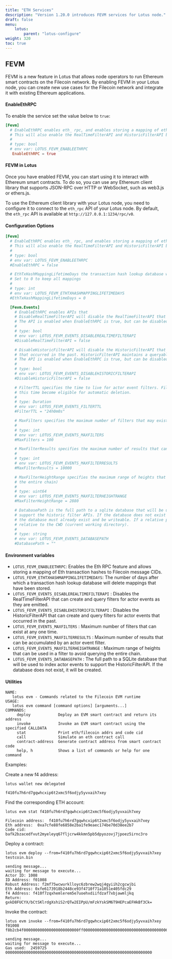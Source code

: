 ```yaml
---
title: "ETH Services"
description: "Version 1.20.0 introduces FEVM services for Lotus node."
draft: false
menu:
    lotus:
        parent: "lotus-configure"
weight: 320
toc: true
---
```


## FEVM

FEVM is a new feature in Lotus that allows node operators to run Ethereum smart contracts on the Filecoin network. By enabling FEVM in your Lotus node, you can create new use cases for the Filecoin network and integrate it with existing Ethereum applications.

#### EnableEthRPC

To enable the service set the value below to `true`:

```toml
[Fevm]
  # EnableEthRPC enables eth_ rpc, and enables storing a mapping of eth transaction hashes to filecoin message Cids.
  # This will also enable the RealTimeFilterAPI and HistoricFilterAPI by default, but they can be disabled by config options above.
  #
  # type: bool
  # env var: LOTUS_FEVM_ENABLEETHRPC
   EnableEthRPC = true
```

#### FEVM in Lotus

Once you have enabled FEVM, you can start using it to interact with Ethereum smart contracts. To do so, you can use any Ethereum client library that supports JSON-RPC over HTTP or WebSocket, such as web3.js or ethers.js.

To use the Ethereum client library with your Lotus node, you need to configure it to connect to the `eth_rpc` API of your Lotus node. 
By default, the `eth_rpc` API is available at `http://127.0.0.1:1234/rpc/v0`.

#### Configuration Options
```toml
[Fevm]
  # EnableEthRPC enables eth_ rpc, and enables storing a mapping of eth transaction hashes to filecoin message Cids.
  # This will also enable the RealTimeFilterAPI and HistoricFilterAPI by default, but they can be disabled by config options above.
  #
  # type: bool
  # env var: LOTUS_FEVM_ENABLEETHRPC
  #EnableEthRPC = false

  # EthTxHashMappingLifetimeDays the transaction hash lookup database will delete mappings that have been stored for more than x days
  # Set to 0 to keep all mappings
  #
  # type: int
  # env var: LOTUS_FEVM_ETHTXHASHMAPPINGLIFETIMEDAYS
  #EthTxHashMappingLifetimeDays = 0

  [Fevm.Events]
    # EnableEthRPC enables APIs that
    # DisableRealTimeFilterAPI will disable the RealTimeFilterAPI that can create and query filters for actor events as they are emitted.
    # The API is enabled when EnableEthRPC is true, but can be disabled selectively with this flag.
    #
    # type: bool
    # env var: LOTUS_FEVM_EVENTS_DISABLEREALTIMEFILTERAPI
    #DisableRealTimeFilterAPI = false

    # DisableHistoricFilterAPI will disable the HistoricFilterAPI that can create and query filters for actor events
    # that occurred in the past. HistoricFilterAPI maintains a queryable index of events.
    # The API is enabled when EnableEthRPC is true, but can be disabled selectively with this flag.
    #
    # type: bool
    # env var: LOTUS_FEVM_EVENTS_DISABLEHISTORICFILTERAPI
    #DisableHistoricFilterAPI = false

    # FilterTTL specifies the time to live for actor event filters. Filters that haven't been accessed longer than
    # this time become eligible for automatic deletion.
    #
    # type: Duration
    # env var: LOTUS_FEVM_EVENTS_FILTERTTL
    #FilterTTL = "24h0m0s"

    # MaxFilters specifies the maximum number of filters that may exist at any one time.
    #
    # type: int
    # env var: LOTUS_FEVM_EVENTS_MAXFILTERS
    #MaxFilters = 100

    # MaxFilterResults specifies the maximum number of results that can be accumulated by an actor event filter.
    #
    # type: int
    # env var: LOTUS_FEVM_EVENTS_MAXFILTERRESULTS
    #MaxFilterResults = 10000

    # MaxFilterHeightRange specifies the maximum range of heights that can be used in a filter (to avoid querying
    # the entire chain)
    #
    # type: uint64
    # env var: LOTUS_FEVM_EVENTS_MAXFILTERHEIGHTRANGE
    #MaxFilterHeightRange = 2880

    # DatabasePath is the full path to a sqlite database that will be used to index actor events to
    # support the historic filter APIs. If the database does not exist it will be created. The directory containing
    # the database must already exist and be writeable. If a relative path is provided here, sqlite treats it as
    # relative to the CWD (current working directory).
    #
    # type: string
    # env var: LOTUS_FEVM_EVENTS_DATABASEPATH
    #DatabasePath = ""
```

#### Environment variables

- `LOTUS_FEVM_ENABLEETHRPC`: Enables the Eth RPC feature and allows storing a mapping of Eth transaction hashes to Filecoin message CIDs.
- `LOTUS_FEVM_ETHTXHASHMAPPINGLIFETIMEDAYS`: The number of days after which a transaction hash lookup database will delete mappings that have been stored.
- `LOTUS_FEVM_EVENTS_DISABLEREALTIMEFILTERAPI` : Disables the RealTimeFilterAPI that can create and query filters for actor events as they are emitted. 
- `LOTUS_FEVM_EVENTS_DISABLEHISTORICFILTERAPI` : Disables the HistoricFilterAPI that can create and query filters for actor events that occurred in the past.
- `LOTUS_FEVM_EVENTS_MAXFILTERS` : Maximum number of filters that can exist at any one time.
- `LOTUS_FEVM_EVENTS_MAXFILTERRESULTS` : Maximum number of results that can be accumulated by an actor event filter.
- `LOTUS_FEVM_EVENTS_MAXFILTERHEIGHTRANGE` : Maximum range of heights that can be used in a filter to avoid querying the entire chain.
- `LOTUS_FEVM_EVENTS_DATABASEPATH` : The full path to a SQLite database that will be used to index actor events to support the HistoricFilterAPI. If the database does not exist, it will be created. 

#### Utilities

```shell
NAME:
   lotus evm - Commands related to the Filecoin EVM runtime
USAGE:
   lotus evm command [command options] [arguments...]
COMMANDS:
     deploy            Deploy an EVM smart contract and return its address
     invoke            Invoke an EVM smart contract using the specified CALLDATA
     stat              Print eth/filecoin addrs and code cid
     call              Simulate an eth contract call
     contract-address  Generate contract address from smart contract code
     help, h           Shows a list of commands or help for one command
```

Examples:

Create a new f4 address:

```shell
lotus wallet new delegated
```
```
f410fu7h6rd7gqwhcxip6t2xmc5f6odjy5yvxaih7xey
```

Find the corresponding ETH account:

```shell
lotus evm stat f410fu7h6rd7gqwhcxip6t2xmc5f6odjy5yvxaih7xey
```
```
Filecoin address:  f410fu7h6rd7gqwhcxip6t2xmc5f6odjy5yvxaih7xey
Eth address:  0xa7cfe88fe6858e2ba1fe9eaec174be70d38ee2b7
Code cid:  bafk2bzacedfvut2myeleyq67fljcrw4kkmn5pb5dpyozovj7jpoez5irnc3ro
```

Deploy a contract:

```shell
lotus evm deploy --from=f410fu7h6rd7gqwhcxip6t2xmc5f6odjy5yvxaih7xey testcoin.bin
```
```
sending message...
waiting for message to execute...
Actor ID: 1008
ID Address: f01008
Robust Address: f2mf75wcwurklloyc6zbrew2wqj4gyiih2cgcwjbi
Eth Address: 0xfe6173918b2448ce93f4710f71a1051e405fdc29
f4 Address: f410f7zqxhemlerem5e7uoehxdiifdzaf7xbjawmljkq
Return: gxkD8FUCYX/bCtSKlrdgXshiS2rQTw2EIPpU/mFzkYskSM6T9HEPcaEFHkBf3Ck=
```

Invoke the contract:

```shell
lotus evm invoke --from=f410fu7h6rd7gqwhcxip6t2xmc5f6odjy5yvxaih7xey f01008 f8b2cb4f000000000000000000000000ff00000000000000000000000000000000000064
```
```
sending message...
waiting for message to execute...
Gas used:  2459725
0000000000000000000000000000000000000000000000000000000000000000
```
